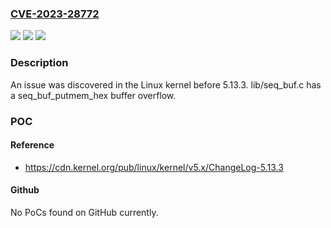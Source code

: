 ### [CVE-2023-28772](https://cve.mitre.org/cgi-bin/cvename.cgi?name=CVE-2023-28772)
![](https://img.shields.io/static/v1?label=Product&message=n%2Fa&color=blue)
![](https://img.shields.io/static/v1?label=Version&message=n%2Fa&color=blue)
![](https://img.shields.io/static/v1?label=Vulnerability&message=n%2Fa&color=brighgreen)

### Description

An issue was discovered in the Linux kernel before 5.13.3. lib/seq_buf.c has a seq_buf_putmem_hex buffer overflow.

### POC

#### Reference
- https://cdn.kernel.org/pub/linux/kernel/v5.x/ChangeLog-5.13.3

#### Github
No PoCs found on GitHub currently.

